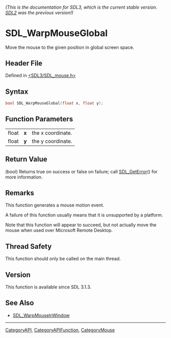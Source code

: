 ###### (This is the documentation for SDL3, which is the current stable version. [SDL2](https://wiki.libsdl.org/SDL2/) was the previous version!)
# SDL_WarpMouseGlobal

Move the mouse to the given position in global screen space.

## Header File

Defined in [<SDL3/SDL_mouse.h>](https://github.com/libsdl-org/SDL/blob/main/include/SDL3/SDL_mouse.h)

## Syntax

```c
bool SDL_WarpMouseGlobal(float x, float y);
```

## Function Parameters

|       |       |                   |
| ----- | ----- | ----------------- |
| float | **x** | the x coordinate. |
| float | **y** | the y coordinate. |

## Return Value

(bool) Returns true on success or false on failure; call
[SDL_GetError](SDL_GetError)() for more information.

## Remarks

This function generates a mouse motion event.

A failure of this function usually means that it is unsupported by a
platform.

Note that this function will appear to succeed, but not actually move the
mouse when used over Microsoft Remote Desktop.

## Thread Safety

This function should only be called on the main thread.

## Version

This function is available since SDL 3.1.3.

## See Also

- [SDL_WarpMouseInWindow](SDL_WarpMouseInWindow)

----
[CategoryAPI](CategoryAPI), [CategoryAPIFunction](CategoryAPIFunction), [CategoryMouse](CategoryMouse)

